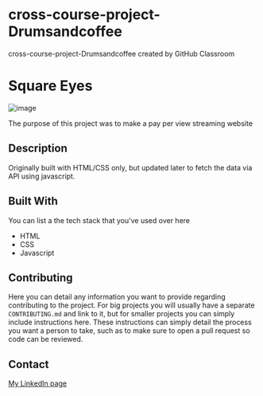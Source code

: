 # cross-course-project-Drumsandcoffee
cross-course-project-Drumsandcoffee created by GitHub Classroom
# Square Eyes

![image](https://user-images.githubusercontent.com/52622303/164316813-4b12d99f-aeb7-4069-85cf-e72b3a50ac99.png)

The purpose of this project was to make a pay per view streaming website

## Description

Originally built with HTML/CSS only, but updated later to fetch the data via API using javascript.



## Built With

You can list a the tech stack that you've used over here

- HTML
- CSS
- Javascript



## Contributing

Here you can detail any information you want to provide regarding contributing to the project. For big projects you will usually have a separate `CONTRIBUTING.md` and link to it, but for smaller projects you can simply include instructions here. These instructions can simply detail the process you want a person to take, such as to make sure to open a pull request so code can be reviewed.

## Contact



[My LinkedIn page](https://www.linkedin.com/in/tomas-myklebust-0a969334/)

